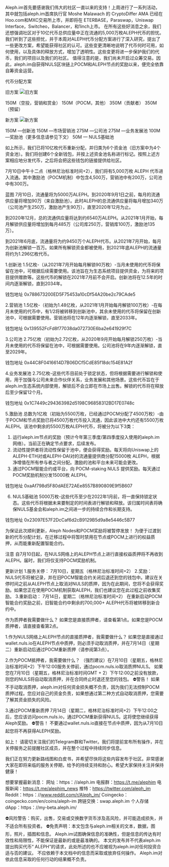 Aleph.im首先要感谢我们伟大的社区一直以来的支持！上周进行了一系列活动，其中就包括aleph.im首席执行官 Moshe Malawach 的 CryptoDiffer AMA 已经在Hoo.com和MXC交易所上市，并即将在 ETERBASE，Paraswap，Uniswap Interface，Switcheo，Balancer，和1inch上市。
在所有这些好消息之余，我们还想强调社区对于10亿代币总供应量中正在流通的5,000万枚ALEPH代币的担忧。我们听到了这些担忧，并于本周对ALEPH代币分配方案进行了深入研究，提出了一些更改方案，希望能获得社区的认可。这些变更清晰地说明了代币何时可用，如何使用，以及具体的释放方式，增加了透明性。这些变更将进一步保护我们的代币，我们的项目以及我们的社区。
值得注意的是，我们尚未开启过众筹交易。因此，aleph.im自获得NULS区块链上POCM和ALEPH节点的奖励以来，便完全依靠自筹资金运营。
 
代币分配方案
 
旧方案
![旧方案](https://user-images.githubusercontent.com/68335058/87911342-070a9900-ca9e-11ea-9602-abdb4219c247.png)

150M（空投，营销和赏金）
150M（POCM，其他）
350M（贡献者）
350M（预留）
 
新方案
![新方案](https://user-images.githubusercontent.com/68335058/87911410-286b8500-ca9e-11ea-9a79-77ee50e46f39.png)

150M —创新池
150M —市场营销池
275M —公司池
275M —业务发展池
100M —奖励池（更多信息请参见下文）
50M — NULS基础池
 
 
如上所示，我们已将10亿枚代币重新分配，并归类为6个资金池（旧方案中为4个资金池）。我们将创建6个全新钱包，并按上述资金池名称进行标记。按照上述方案相应地分发代币，之后将会把这些钱包的链接提供给社区。
 
7月10日中午十二点（格林尼治标准时间+2），我们将有5,000万枚 ALEPH 代币进入流通。其中激励池（POCM机制）中包含4,500万，营销池中有200万，公司池中有300万。
 
蓝图
7月10日，流通量将为5000万ALEPH。到2020年9月1日之前，每月的流通供应量将增加90万（来自激励池）。此时ALEPH的总流通供应量将每月增加340万（公司池产生250万，激励池产生90万），直至2020年12月为止。
 
到2020年12月，总的流通供应量将达到约6540万ALEPH。从2021年1月开始，每月解锁供应量将增加到每月485万（公司库250万，营销库100万，激励池135万）。
 
到2021年6月底，流通量将为约9450万个ALEPH代币。从2021年7月开始，每月为创新池解锁一百万。如果所有解锁资金都被使用，到2021年底ALEPH的流通量将约为1.296亿枚代币。
 
1.创新池
1.5亿枚-（从2021年7月开始每月解锁90万枚）-当月未使用的代币将保留在池中，可根据后续需要使用。该池旨在为生态系统项目提供资金，为将来的项目提供赠款等。这些代币的解锁在2021年7月前不会开启。创新池将在12.5年的时间内逐渐解锁，直到2034年。
 
钱包地址 0x788673200ED5F75453a10cDf54A20be2c79CAde5
 
2.营销池
1.5亿枚-（初始为1.48亿枚，从2021年1月开始每月解锁100万枚）-在每月未使用的代币中，有1/2将被转移到创新池中，其余未使用的代币将保留在创新池中，可根据需要使用。营销池将在12年内逐渐解锁，直至2033年。
 
钱包地址 0x139552FcFd8f77038da072730E6ba2e641929f7C
 
3.公司池
2.75亿枚（初始为2.72亿枚，从2020年9月开始每月解锁250万枚）-当月未使用的代币将保留在池中，可根据需要使用。公司池将在9年内逐渐解锁，直至2029年。
 
钱包地址 0x44C8F0416614D7B06DCf5CdE85f18dc154E81A2f
 
4.业务发展池
2.75亿枚-这些代币目前处于锁定状态，但将根据需要进行解锁和使用，用于加强与公司未来合作伙伴关系，业务发展和其他场景。这些代币旨在于aleph.im生态系统内部使用，解锁后不会立即在市场上出售。解锁的代币将在释放后至少保留12个月。
 
钱包地址 0x1C7449c294363982d5198C96858312BD17E0748c
 
5.激励池
总数为1亿枚（初始为5500万枚，已经通过POCM分配了4500万枚）-由于POCM和节点奖励已将4500万枚代币投入流通，因此该池中大约还有5500万枚ALEPH。该池中剩余的5500万枚ALEPH代币，将被分为以下3类：
1. 运行aleph.im节点的奖励（预计今年第三季度/第四季度投入使用的aleph.im网络）。当前正在确定节点要求，后续发布。
1. 流动性提供者将流动性保留于池中，便会获得奖励。每天将向Uniswap上的ALEPH-ETH对或ALEPH-DAI对的流通量提供商分配15000枚 ALEPH，根据净增值在所有参与者之间分配。激励的池和平台未来可能会更改。
1. 通过POCM智能合约或平台，向 POCM-staking NULS 提供奖励。每天通过POCM奖励机制分发15000枚 ALEPH。
 
钱包地址 0xaAf798d5F80dAEE72AEe8557B890809E9f5B607
 
6. NULS基础池
5000万枚-这些代币至少在2022年1月前，将一直保持锁定状态。这些代币将根据未来要制定的时间表进行解锁和释放。该归属时间表将确保NULS基金会和aleph.im之间进一步的持续合作和长期支持。
 
钱包地址 0x23097E57F2DcCaf6d2cB9129B5d9a8e5446c5B77
 
 
为保证此次顺利更新，Aleph Nodes和POCM奖励将被暂停发放！
为便于过渡到新的代币分配计划，在迁移过程中将暂时禁用在节点或POCM上进行的权益质押，从而能重新配置智能合约。
 
注意
自7月10日起，在NULS网络上的ALEPH节点上进行直接权益质押将不再收到ALEPH。届时，我们将仅支持POCM奖励机制。
 
更新计划
1.服务关停：
7月10日，星期五（格林尼治标准时间+2）
2.奖励：
NULS代币将被记录，并在旧POCM智能合约关闭后退还到您的钱包中。建议在关停时间之前从ALEPH节点上取消对NULS的质押，因为在此期间，您将不会获得奖励。如果您正在使用POCM机制获取ALEPH，我们也建议您在此过程之前收集奖励。
3.重新启动：
7月14日，星期二（格林尼治标准时间+2）
在重新启动POCM智能合约奖励之前，旧智能合约中剩余的700,000+ ALEPH代币将被转移到新合约中。
 
 
 
作为质押者我需要做什么？
如果您是直接质押者，请查看第1点。如果您是POCM质押者，请直接查看第2点。
 
1.作为NULS网络上ALEPH节点的直接质押者，我需要做什么？
如果您是直接通过wallet.nuls.io在ALEPH节点中质押，则必须手动取消质押，并在7月14日（星期二）重新启动后通过POCM重新质押（请参阅第3点）。
 
2.作为POCM抵押者，我需要做什么？
（强烈建议）在7月10日（星期五，格林尼治标准时间+2）下午12:00服务关停前，通过pocm.nuls.io取消质押NULS。
如果您在7月10日（星期五，格林尼治标准时间GMT + 2）下午12:00之前没有放款，则您的NULS将自动取消质押，并在合同终止时退还至您的钱包。
⛔警告！
如果不手动取消质押，aleph.im对任何资金损失概不负责，因为我们无法控制POCM质押过程。您应对自己的资金负责，如果想通过第二种方式自动取消质押，您需要了解其资金损失的风险。
 
3.通过POCM重新质押
7月14日（星期二，格林尼治标准时间+2）下午12:00之后，您应该访问pocm.nuls.io，通过POCM重新获得NULS。这将使您继续获得Aleph奖励。
⛔警告！
不要通过wallet.nuls.io直接在节点中质押，因为从7月10日起您将不再获得ALEPH奖励。
 
如上！
请密切关注我们的Telegram群和Twitter。我们将提前宣布所有操作，并在关停服务之前提醒社区成员，并在整个过程中持续同步信息。
 
我们正在努力更新路线图和白皮书，并希望尽快将这些内容发布于社区。非常感谢大家在即将来临的服务关停期，给予的持续支持和耐心。希望大家保持关注并保持健康！
 
想要掌握最新消息：
网址：https：//aleph.im
电报群：https://t.me/alephim
电报新闻：https://t.me/alephim_news
推特：https://twitter.com/aleph_im
Reddit：https：//www.reddit.com/r/Aleph_im/
Coingecko：coingecko.com/en/coins/aleph-im
跨链交换：swap.aleph.im
个人存储dApp：https：//my-beta.aleph.im/
 
 
⛔风险警告：购买，出售，交易或交换数字货币涉及高风险，并可能造成损失，并不适合所有投资者。
⛔免责声明​​：本文包含与aleph.im相关的文本，数据，图形，照片，插图和信息。 Aleph.im试图确保信息的准确性，但是信息的传达有时效性和局限性，不能保证是最新的或是最准确的。 本文的发布并不代表aleph.im提出购买代币“ ALEPH”的请求，此处所述的也不应被视为aleph.im对任何投资合适与否的建议。 不应依赖于本文档中的信息而采取或放弃任何操作。 Aleph.im对依此信息采取的任何行动的结果概不负责。
 
 
